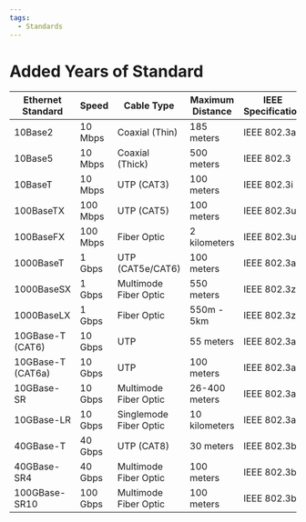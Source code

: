 ```yaml
---
tags:
  - Standards
---
```

# Added Years of Standard
| Ethernet Standard | Speed    | Cable Type             | Maximum Distance | IEEE Specification | Year of Standard |
| ----------------- | -------- | ---------------------- | ---------------- | ------------------ | ---------------- |
| 10Base2           | 10 Mbps  | Coaxial (Thin)         | 185 meters       | IEEE 802.3a        | 1985             |
| 10Base5           | 10 Mbps  | Coaxial (Thick)        | 500 meters       | IEEE 802.3         | 1983             |
| 10BaseT           | 10 Mbps  | UTP (CAT3)             | 100 meters       | IEEE 802.3i        | 1990             |
| 100BaseTX         | 100 Mbps | UTP (CAT5)             | 100 meters       | IEEE 802.3u        | 1995             |
| 100BaseFX         | 100 Mbps | Fiber Optic            | 2 kilometers     | IEEE 802.3u        | 1995             |
| 1000BaseT         | 1 Gbps   | UTP (CAT5e/CAT6)       | 100 meters       | IEEE 802.3ab       | 1999             |
| 1000BaseSX        | 1 Gbps   | Multimode Fiber Optic  | 550 meters       | IEEE 802.3z        | 1998             |
| 1000BaseLX        | 1 Gbps   | Fiber Optic            | 550m - 5km       | IEEE 802.3z        | 1998             |
| 10GBase-T (CAT6)  | 10 Gbps  | UTP                    | 55 meters        | IEEE 802.3an       | 2006             |
| 10GBase-T (CAT6a) | 10 Gbps  | UTP                    | 100 meters       | IEEE 802.3an       | 2006             |
| 10GBase-SR        | 10 Gbps  | Multimode Fiber Optic  | 26-400 meters    | IEEE 802.3ae       | 2002             |
| 10GBase-LR        | 10 Gbps  | Singlemode Fiber Optic | 10 kilometers    | IEEE 802.3ae       | 2002             |
| 40GBase-T         | 40 Gbps  | UTP (CAT8)             | 30 meters        | IEEE 802.3bq       | 2016             |
| 40GBase-SR4       | 40 Gbps  | Multimode Fiber Optic  | 100 meters       | IEEE 802.3ba       | 2010             |
| 100GBase-SR10     | 100 Gbps | Multimode Fiber Optic  | 100 meters       | IEEE 802.3ba       | 2010             |
